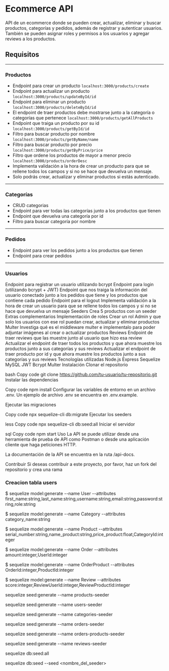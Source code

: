 # Ecommerce API
API de un ecommerce donde se pueden crear, actualizar, eliminar y buscar productos, categorías y pedidos, además de registrar y autenticar usuarios. También se pueden asignar roles y permisos a los usuarios y agregar reviews a los productos.

## Requisitos 
---

### Productos
* Endpoint para crear un producto
``` localhost:3000/products/create ```
* Endpoint para actualizar un producto
``` localhost:3000/products/updateById/id ```
* Endpoint para eliminar un producto
``` localhost:3000/products/deleteById/id ```
* El endpoint de traer productos debe mostrarse junto a la categoría o categorías que pertenece
``` localhost:3000/products/getAllProducts ```
* Endpoint que traiga un producto por su id
``` localhost:3000/products/getById/id ```
* Filtro para buscar producto por nombre
``` localhost:3000/products/getByName/name ```
* Filtro para buscar producto por precio
``` localhost:3000/products/getByPrice/price ```
* Filtro que ordene los productos de mayor a menor precio
``` localhost:3000/products/orderDesc ```
* Implementa validación a la hora de crear un producto para que se rellene todos los campos y si no se hace que devuelva un mensaje.
* Solo podrás crear, actualizar y eliminar productos si estás autenticado.
---

### Categorías
* CRUD categorias
* Endpoint para ver todas las categorías junto a los productos que tienen
* Endpoint que devuelva una categoría por id
* Filtro para buscar categoría por nombre
---

### Pedidos
* Endpoint para ver los pedidos junto a los productos que tienen
* Endpoint para crear pedidos
---

### Usuarios
Endpoint para registrar un usuario utilizando bcrypt
Endpoint para login (utilizando bcrypt + JWT)
Endpoint que nos traiga la información del usuario conectado junto a los pedidos que tiene y los productos que contiene cada pedido
Endpoint para el logout
Implementa validación a la hora de crear un usuario para que se rellene todos los campos y si no se hace que devuelva un mensaje
Seeders
Crea 5 productos con un seeder
Extras complementarios
Implementación de roles
Crear un rol Admin y que solo los usuarios con ese rol puedan crear, actualizar y eliminar productos
Multer
Investiga qué es el middleware multer e implementalo para poder adjuntar imágenes al crear o actualizar productos
Reviews
Endpoint de traer reviews que las muestre junto al usuario que hizo esa review
Actualizar el endpoint de traer todos los productos y que ahora muestre los productos junto a sus categorías y sus reviews
Actualizar el endpoint de traer producto por id y que ahora muestre los productos junto a sus categorías y sus reviews
Tecnologías utilizadas
Node.js
Express
Sequelize
MySQL
JWT
Bcrypt
Multer
Instalación
Clonar el repositorio

bash
Copy code
git clone https://github.com/tu-usuario/tu-repositorio.git
Instalar las dependencias

Copy code
npm install
Configurar las variables de entorno en un archivo .env. Un ejemplo de archivo .env se encuentra en .env.example.

Ejecutar las migraciones

Copy code
npx sequelize-cli db:migrate
Ejecutar los seeders

less
Copy code
npx sequelize-cli db:seed:all
Iniciar el servidor

sql
Copy code
npm start
Uso
La API se puede utilizar desde una herramienta de prueba de API como Postman o desde una aplicación cliente que haga peticiones HTTP.

La documentación de la API se encuentra en la ruta /api-docs.

Contribuir
Si deseas contribuir a este proyecto, por favor, haz un fork del repositorio y crea una rama

### Creacion tabla users

$ sequelize model:generate --name User --attributes first_name:string,last_name:string,username:string,email:string,password:string,role:string

$ sequelize model:generate --name Category --attributes category_name:string

$ sequelize model:generate --name Product --attributes serial_number:string,name_product:string,price_product:float,CategoryId:integer

$ sequelize model:generate --name Order --attributes amount:integer,UserId:integer

$ sequelize model:generate --name OrderProduct --attributes OrderId:integer,ProductId:integer

$ sequelize model:generate --name Review --attributes score:integer,ReviewUserId:integer,ReviewProductId:integer



sequelize seed:generate --name products-seeder

sequelize seed:generate --name users-seeder

sequelize seed:generate --name categories-seeder

sequelize seed:generate --name orders-seeder

sequelize seed:generate --name orders-products-seeder

sequelize seed:generate --name reviews-seeder





sequelize db:seed:all

sequelize db:seed --seed <nombre_del_seeder>
